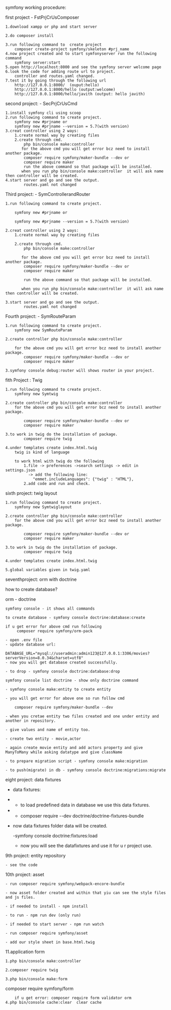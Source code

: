 symfony working procedure:

first project - FstPrjCrUsComposer

	1.download xampp or php and start server
 
	2.do composer install 
 
	3.run following command to  create project
		composer create-project symfony/skeleton #prj_name
	4.now project created and to start symfonyserver run the following command
		symfony server:start
	5.open http://localhost:8000 and see the symfony server welcome page
	6.look the code for adding route url to project.
		controller and routes.yaml changed.
	7.test it by going through the following url
		http://127.0.0.1:8000/  (ouput:hello)
		http://127.0.0.1:8000/hello (output:welcome)
		http://127.0.0.1:8000/hello/javith (output: hello javith)
  
second project:  - SecPrjCrUsCmd

	1.install symfony cli using scoop
	2.run following command to create project.
		symfony new #prjname or
		symfony new #prjname --version = 5.7(with version)
	3.creat controller using 2 ways:
		1.create normal way by creating files
		2.create through cmd.	
			php bin/console make:controller
		   for the above cmd you will get error bcz need to install another package.
			composer require symfony/maker-bundle --dev or
			composer require maker
		    run the above command so that package will be installed.
		   when you run php bin/console make:controller  it will ask name then controller will be created.
	4.start server and go and see the output.
			routes.yaml not changed 

   
Third project: - SymControllerandRouter

	1.run following command to create project.
 
		symfony new #prjname or
  
		symfony new #prjname --version = 5.7(with version)
  
	2.creat controller using 2 ways:
		1.create normal way by creating files
  
		2.create through cmd.	
			php bin/console make:controller
   
		   for the above cmd you will get error bcz need to install another package.
			composer require symfony/maker-bundle --dev or
			composer require maker
   
		    run the above command so that package will be installed.
      
		   when you run php bin/console make:controller  it will ask name then controller will be created.
     
	3.start server and go and see the output.
			routes.yaml not changed 


   
Fourth project: - SymRouteParam

	1.run following command to create project.
		symfony new SymRouteParam 
  
	2.create controller php bin/console make:controller
 
		for the above cmd you will get error bcz need to install another package.
			composer require symfony/maker-bundle --dev or
			composer require maker
   
	3.symfony console debug:router will shows router in your project.

 
fith Project : Twig 

	1.run following command to create project.
		symfony new Symtwig
  
	2.create controller php bin/console make:controller
		for the above cmd you will get error bcz need to install another package.
  
			composer require symfony/maker-bundle --dev or
			composer require maker
   
	3.to work in twig do the installation of package.
			composer require twig
   
	4.under templates create index.html.twig
		twig is kind of language
  
		to work html with twig do the following
			1.file -> preferences ->search settings -> edit in settings.json
			  -> add the following line:
				"emmet.includeLanguages": {"twig" : "HTML"},
		   	2.add code and run and check.

    
sixth project: twig layout

	1.run following command to create project.
		symfony new Symtwiglayout
  
	2.create controller php bin/console make:controller
		for the above cmd you will get error bcz need to install another package.
  
			composer require symfony/maker-bundle --dev or
			composer require maker
   
	3.to work in twig do the installation of package.
			composer require twig
   
	4.under templates create index.html.twig
 
	5.global variables given in twig.yaml


seventhproject: orm with doctrine

how to create database?

 orm - doctrine
 
	symfony console - it shows all commands 
 
	to create database - symfony console doctrine:database:create
 
	if u get error for above cmd run following
		 composer require symfony/orm-pack
   
	- open .env file
	- update database url:
 
	DATABASE_URL="mysql://useradmin:admin123@127.0.0.1:3306/movies?serverVersion=8.0.34&charset=utf8"
	- now you will get database created successfully.
 
	- to drop - symfony console doctrine:database:drop
 
	symfony console list doctrine - show only doctrine command
 
	- symfony console make:entity to create entity
 
	- you will get error for above one so run follow cmd
 
		composer require symfony/maker-bundle --dev

	- when you cretae entity two files created and one under entity and another in repository.
 
	- give values and name of entity too.
 
	- create two entity - movie,actor
 
	- again create movie entity and add actors property and give ManyToMany while asking datatype and give className
 
	- to prepare migration script - symfony console make:migration
 
	- to push(migrate) in db - symfony console doctrine:migrations:migrate

 
eight project: data fixtures


- data fixtures:
- 
	- to load predefined data in database we use this data fixtures.
 - 
	- composer require --dev doctrine/doctrine-fixtures-bundle
 - 
	now data fixtures folder data will be created.

	-symfony console doctrine:fixtures:load

	- now you will see the datafixtures and use it for u r project use.

   
9th project: entity repository

	- see the code


 
10th project: asset

 	- run composer require symfony/webpack-encore-bundle
  
	- now asset folder created and within that yiu can see the style files and js files.
 
	- if needed to install - npm install
 
	- to run - npm run dev (only run)
 
	- if needed to start server - npm run watch
 
	- run composer require symfony/asset
 
	- add our style sheet in base.html.twig

 
11.application form

	1.php bin/console make:controller

	2.composer require twig
	
	3.php bin/console make:form
 
composer require symfony/form

		if u get error: composer require form validator orm
	4.php bin/console cache:clear  clear cache





